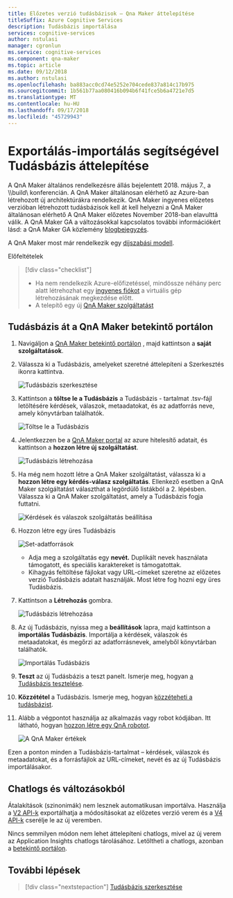 ```yaml
---
title: Előzetes verzió tudásbázisok – Qna Maker áttelepítése
titleSuffix: Azure Cognitive Services
description: Tudásbázis importálása
services: cognitive-services
author: nstulasi
manager: cgronlun
ms.service: cognitive-services
ms.component: qna-maker
ms.topic: article
ms.date: 09/12/2018
ms.author: nstulasi
ms.openlocfilehash: ba883acc0cd74e5252e704cede837a814c17b975
ms.sourcegitcommit: 1b561b77aa080416b094b6f41fce5b6a4721e7d5
ms.translationtype: MT
ms.contentlocale: hu-HU
ms.lasthandoff: 09/17/2018
ms.locfileid: "45729943"
---
```

# <a name="migrate-a-knowledge-base-using-export-import"></a>Exportálás-importálás segítségével Tudásbázis áttelepítése
A QnA Maker általános rendelkezésre állás bejelentett 2018. május 7., a \\\build\ konferencián. A QnA Maker általánosan elérhető az Azure-ban létrehozott új architektúrákra rendelkezik. QnA Maker ingyenes előzetes verzióban létrehozott tudásbázisok kell át kell helyezni a QnA Maker általánosan elérhető A QnA Maker előzetes November 2018-ban elavulttá válik. A QnA Maker GA a változásokkal kapcsolatos további információkért lásd: a QnA Maker GA közlemény [blogbejegyzés](https://aka.ms/qnamakerga-blog).

A QnA Maker most már rendelkezik egy [díjszabási modell](https://azure.microsoft.com/en-us/pricing/details/cognitive-services/qna-maker/).

Előfeltételek
> [!div class="checklist"]
> * Ha nem rendelkezik Azure-előfizetéssel, mindössze néhány perc alatt létrehozhat egy [ingyenes fiókot](https://azure.microsoft.com/free/?WT.mc_id=A261C142F) a virtuális gép létrehozásának megkezdése előtt.
> * A telepítő egy új [QnA Maker szolgáltatást](../How-To/set-up-qnamaker-service-azure.md)

## <a name="migrate-a-knowledge-base-from-qna-maker-preview-portal"></a>Tudásbázis át a QnA Maker betekintő portálon
1. Navigáljon a [QnA Maker betekintő portálon](https://aka.ms/qnamaker-old-portal
) , majd kattintson a **saját szolgáltatások**.
2. Válassza ki a Tudásbázis, amelyeket szeretné áttelepíteni a Szerkesztés ikonra kattintva.

    ![Tudásbázis szerkesztése](../media/qnamaker-how-to-migrate-kb/preview-editkb.png)

3. Kattintson a **töltse le a Tudásbázis** a Tudásbázis - tartalmat .tsv-fájl letöltésére kérdések, válaszok, metaadatokat, és az adatforrás neve, amely könyvtárban találhatók.

    ![Töltse le a Tudásbázis](../media/qnamaker-how-to-migrate-kb/preview-download.png)

4. Jelentkezzen be a [QnA Maker portal](https://qnamaker.ai) az azure hitelesítő adatait, és kattintson a **hozzon létre új szolgáltatást**.

    ![Tudásbázis létrehozása ](../media/qnamaker-how-to-create-kb/create-new-service.png)
    
5. Ha még nem hozott létre a QnA Maker szolgáltatást, válassza ki a **hozzon létre egy kérdés-válasz szolgáltatás**. Ellenkező esetben a QnA Maker szolgáltatást választhat a legördülő listákból a 2. lépésben. Válassza ki a QnA Maker szolgáltatást, amely a Tudásbázis fogja futtatni.

    ![Kérdések és válaszok szolgáltatás beállítása](../media/qnamaker-how-to-create-kb/setup-qna-resource.png)

6. Hozzon létre egy üres Tudásbázis 

    ![Set-adatforrások](../media/qnamaker-how-to-create-kb/set-data-sources.png)

    - Adja meg a szolgáltatás egy **nevét.** Duplikált nevek használata támogatott, és speciális karaktereket is támogatottak.
    - Kihagyás feltöltése fájlokat vagy URL-címeket szeretne az előzetes verzió Tudásbázis adatait használják. Most létre fog hozni egy üres Tudásbázis.

7. Kattintson a **Létrehozás** gombra.

    ![Tudásbázis létrehozása](../media/qnamaker-how-to-create-kb/create-kb.png)

8. Az új Tudásbázis, nyissa meg a **beállítások** lapra, majd kattintson a **importálás Tudásbázis**. Importálja a kérdések, válaszok és metaadatokat, és megőrzi az adatforrásnevek, amelyből könyvtárban találhatók.

   ![Importálás Tudásbázis](../media/qnamaker-how-to-migrate-kb/Import.png)

9. **Teszt** az új Tudásbázis a teszt panelt. Ismerje meg, hogyan [a Tudásbázis tesztelése](../How-To/test-knowledge-base.md).
10. **Közzététel** a Tudásbázis. Ismerje meg, hogyan [közzéteheti a tudásbázist](../How-To/publish-knowledge-base.md).
11. Alább a végpontot használja az alkalmazás vagy robot kódjában. Itt látható, hogyan [hozzon létre egy QnA robotot](../Tutorials/create-qna-bot.md).

    ![A QnA Maker értékek](../media/qnamaker-tutorials-create-bot/qnamaker-settings-kbid-key.PNG)

Ezen a ponton minden a Tudásbázis-tartalmat – kérdések, válaszok és metaadatokat, és a forrásfájlok az URL-címeket, nevét és az új Tudásbázis importálásakor. 

## <a name="chatlogs-and-alterations"></a>Chatlogs és változásokból
Átalakítások (szinonimák) nem lesznek automatikusan importálva. Használja a [V2 API-k](https://aka.ms/qnamaker-v2-apis) exportálhatja a módosításokat az előzetes verzió verem és a [V4 API-k](https://aka.ms/qnamaker-v4-apis) cserélje le az új veremben.

Nincs semmilyen módon nem lehet áttelepíteni chatlogs, mivel az új verem az Application Insights chatlogs tárolásához. Letöltheti a chatlogs, azonban a [betekintő portálon](https://aka.ms/qnamaker-old-portal).

## <a name="next-steps"></a>További lépések

> [!div class="nextstepaction"]
> [Tudásbázis szerkesztése](../How-To/edit-knowledge-base.md)
